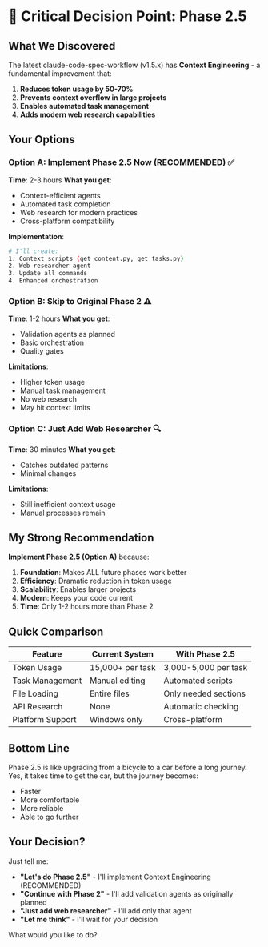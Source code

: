 # 🚨 Critical Decision Point: Phase 2.5

## What We Discovered

The latest claude-code-spec-workflow (v1.5.x) has **Context Engineering** - a fundamental improvement that:

1. **Reduces token usage by 50-70%**
2. **Prevents context overflow in large projects**
3. **Enables automated task management**
4. **Adds modern web research capabilities**

## Your Options

### Option A: Implement Phase 2.5 Now (RECOMMENDED) ✅
**Time**: 2-3 hours
**What you get**:
- Context-efficient agents
- Automated task completion
- Web research for modern practices
- Cross-platform compatibility

**Implementation**:
```bash
# I'll create:
1. Context scripts (get_content.py, get_tasks.py)
2. Web researcher agent
3. Update all commands
4. Enhanced orchestration
```

### Option B: Skip to Original Phase 2 ⚠️
**Time**: 1-2 hours
**What you get**:
- Validation agents as planned
- Basic orchestration
- Quality gates

**Limitations**:
- Higher token usage
- Manual task management
- No web research
- May hit context limits

### Option C: Just Add Web Researcher 🔍
**Time**: 30 minutes
**What you get**:
- Catches outdated patterns
- Minimal changes

**Limitations**:
- Still inefficient context usage
- Manual processes remain

## My Strong Recommendation

**Implement Phase 2.5 (Option A)** because:

1. **Foundation**: Makes ALL future phases work better
2. **Efficiency**: Dramatic reduction in token usage
3. **Scalability**: Enables larger projects
4. **Modern**: Keeps your code current
5. **Time**: Only 1-2 hours more than Phase 2

## Quick Comparison

| Feature | Current System | With Phase 2.5 |
|---------|---------------|----------------|
| Token Usage | 15,000+ per task | 3,000-5,000 per task |
| Task Management | Manual editing | Automated scripts |
| File Loading | Entire files | Only needed sections |
| API Research | None | Automatic checking |
| Platform Support | Windows only | Cross-platform |

## Bottom Line

Phase 2.5 is like upgrading from a bicycle to a car before a long journey. Yes, it takes time to get the car, but the journey becomes:
- Faster
- More comfortable
- More reliable
- Able to go further

## Your Decision?

Just tell me:
- **"Let's do Phase 2.5"** - I'll implement Context Engineering (RECOMMENDED)
- **"Continue with Phase 2"** - I'll add validation agents as originally planned
- **"Just add web researcher"** - I'll add only that agent
- **"Let me think"** - I'll wait for your decision

What would you like to do?
